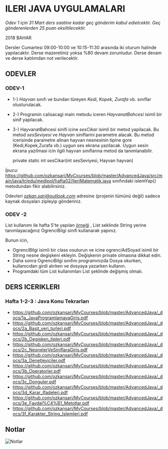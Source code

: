 # ILERI JAVA UYGULAMALARI

*Odev 1 için 31 Mart ders saatine kadar geç gönderim kabul edielcektir. Geç gönderenlerden 25 puan eksiltilecektir.*

2018 BAHAR

Dersler Cumartesi 09:00-10:00 ve 10:15-11:30 arasında iki oturum halinde yapılacaktır.
Derse mazeretiniz yoksa %80 devam zorunludur. Derse devam ve derse katılımdan not verilecektir.

## ODEVLER

### ODEV-1

* 1-) *Hayvan* sınıfı ve bundan türeyen *Kedi*, *Kopek*, *Zurafa* vb. sınıflar olusturulacak. 
* 2-) Programin calisacagi main metodu iceren *HayvanatBahcesi* isimli bir sinif yapilacak.
* 3-) HayvanatBahcesi sinifi icine *sesCikar* isimli bir metod yapilacak. Bu metod *sesSeviyesi* ve *Hayvan* siniflarini parametre alacak. Bu metod icerisinde parametre alinan hayvan nesnesinin tipine gore (Kedi,Kopek,Zurafa vb.) uygun ses ekrana yazilacak. Uygun sesin ekrana yazilmasi icin ilgili hayvan sınıflarına metod da tanımlanabilir.

    private static int sesCikar(int sesSeviyesi, Hayvan hayvan)

*İpucu:* https://github.com/ozkansari/MyCourses/blob/master/AdvancedJava/src/main/java/tr/edu/medipol/hafta02/IleriMatematik.java sınıfındaki islemYap() metodundan fikir alabilirsiniz.

Odevleri *ozkan.sari@outlook.com* adresine (projenin tümünü değil) sadece kaynak dosyaları zipleyip gönderiniz.

### ODEV -2 

List<String> kullanımı ile hafta 5'te yapılan [örneği](https://github.com/ozkansari/MyCourses/blob/master/AdvancedJava/src/main/java/tr/edu/medipol/hafta05/DosyaOkumaYazma3.java) , List<OgrenciBilgi> seklinde String yerine tanımlayacağınız OgrenciBilgi sinifi kullanarak yapınız.

Bunun icin,
* OgrenciBilgi isimli bir class osuturun ve icine ogrenciAdSoyad isimli bir String nesne degişkeni ekleyin. Değişkenin private olmasına dikkat edin.
* Daha sonra OgrenciBilgi sınıfını programınızda Dosya okurken, kullanıcıdan girdi alırken ve dosyaya yazarken kullanın.
* Programdaki tüm List<String> kullanımları List<OgrenciBilgi>  şeklinde değişmiş olmalı.
    
## DERS ICERIKLERI

### Hafta 1-2-3 : Java Konu Tekrarları

* https://github.com/ozkansari/MyCourses/blob/master/AdvancedJava/_docs/1a_JavaProgramlamayaGiris.pdf
* https://github.com/ozkansari/MyCourses/blob/master/AdvancedJava/_docs/2a_Basit_veri_turleri.pdf
* https://github.com/ozkansari/MyCourses/blob/master/AdvancedJava/_docs/2b_Degisken_tipleri.pdf
* https://github.com/ozkansari/MyCourses/blob/master/AdvancedJava/_docs/2c_NesnelerVeSiniflaraGiris.pdf
* https://github.com/ozkansari/MyCourses/blob/master/AdvancedJava/_docs/3a_Denetleyiciler.pdf
* https://github.com/ozkansari/MyCourses/blob/master/AdvancedJava/_docs/3b_Operatorler.pdf
* https://github.com/ozkansari/MyCourses/blob/master/AdvancedJava/_docs/3c_Donguler.pdf
* https://github.com/ozkansari/MyCourses/blob/master/AdvancedJava/_docs/3d_Karar_Ifadeleri.pdf
* https://github.com/ozkansari/MyCourses/blob/master/AdvancedJava/_docs/3e_Faydal%C4%B1_Metotlar.pdf
* https://github.com/ozkansari/MyCourses/blob/master/AdvancedJava/_docs/3f_Karakter_String_Islemleri.pdf

## Notlar

![Notlar](https://raw.githubusercontent.com/ozkansari/MyCourses/master/AdvancedJava/_docs/Notlar.png)

